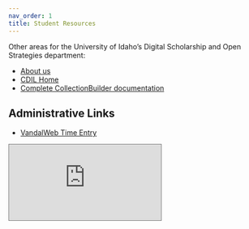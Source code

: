 ```yaml
---
nav_order: 1
title: Student Resources
---
```


Other areas for the University of Idaho’s Digital Scholarship and Open Strategies department:

- [About us](https://www.lib.uidaho.edu/digital/about/)
- [CDIL Home](https://cdil.lib.uidaho.edu/)
- [Complete CollectionBuilder documentation](https://collectionbuilder.github.io/cb-docs/)

## Administrative Links

- [VandalWeb Time Entry](https://banner.uidaho.edu/EmployeeSelfService/ssb/timeEntry#/teApp/timesheet/dashboard/payperiod)

<div class="ratio ratio-16x9">
    <iframe src="https://calendar.google.com/calendar/embed?height=400&amp;wkst=1&amp;bgcolor=%23ffffff&amp;ctz=America%2FLos_Angeles&amp;src=MTRscDk4Yjlma3N1ZjE1Zmw2bnFiNDh2MDRAZ3JvdXAuY2FsZW5kYXIuZ29vZ2xlLmNvbQ&amp;src=ZW4udXNhI2hvbGlkYXlAZ3JvdXAudi5jYWxlbmRhci5nb29nbGUuY29t&amp;color=%237CB342&amp;color=%234285F4&amp;showPrint=0&amp;showTitle=0&amp;showTz=0&amp;showCalendars=0&amp;mode=MONTH" style="border:solid 1px #777" scrolling="no"></iframe>
</div>